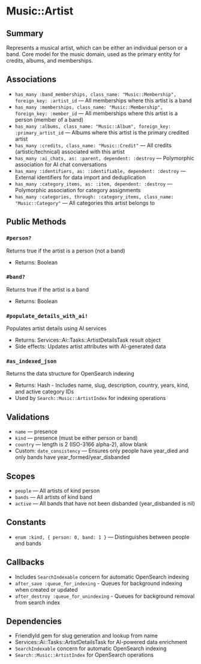 # Music::Artist

## Summary
Represents a musical artist, which can be either an individual person or a band. Core model for the music domain, used as the primary entity for credits, albums, and memberships.

## Associations
- `has_many :band_memberships, class_name: "Music::Membership", foreign_key: :artist_id` — All memberships where this artist is a band
- `has_many :memberships, class_name: "Music::Membership", foreign_key: :member_id` — All memberships where this artist is a person (member of a band)
- `has_many :albums, class_name: "Music::Album", foreign_key: :primary_artist_id` — Albums where this artist is the primary credited artist
- `has_many :credits, class_name: "Music::Credit"` — All credits (artistic/technical) associated with this artist
- `has_many :ai_chats, as: :parent, dependent: :destroy` — Polymorphic association for AI chat conversations
- `has_many :identifiers, as: :identifiable, dependent: :destroy` — External identifiers for data import and deduplication
- `has_many :category_items, as: :item, dependent: :destroy` — Polymorphic association for category assignments
- `has_many :categories, through: :category_items, class_name: "Music::Category"` — All categories this artist belongs to

## Public Methods

### `#person?`
Returns true if the artist is a person (not a band)
- Returns: Boolean

### `#band?`
Returns true if the artist is a band
- Returns: Boolean

### `#populate_details_with_ai!`
Populates artist details using AI services
- Returns: Services::Ai::Tasks::ArtistDetailsTask result object
- Side effects: Updates artist attributes with AI-generated data

### `#as_indexed_json`
Returns the data structure for OpenSearch indexing
- Returns: Hash - Includes name, slug, description, country, years, kind, and active category IDs
- Used by `Search::Music::ArtistIndex` for indexing operations

## Validations
- `name` — presence
- `kind` — presence (must be either person or band)
- `country` — length is 2 (ISO-3166 alpha-2), allow blank
- Custom: `date_consistency` — Ensures only people have year_died and only bands have year_formed/year_disbanded

## Scopes
- `people` — All artists of kind person
- `bands` — All artists of kind band
- `active` — All bands that have not been disbanded (year_disbanded is nil)

## Constants
- `enum :kind, { person: 0, band: 1 }` — Distinguishes between people and bands

## Callbacks
- Includes `SearchIndexable` concern for automatic OpenSearch indexing
- `after_save :queue_for_indexing` - Queues for background indexing when created or updated
- `after_destroy :queue_for_unindexing` - Queues for background removal from search index

## Dependencies
- FriendlyId gem for slug generation and lookup from name
- Services::Ai::Tasks::ArtistDetailsTask for AI-powered data enrichment
- `SearchIndexable` concern for automatic OpenSearch indexing
- `Search::Music::ArtistIndex` for OpenSearch operations
